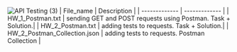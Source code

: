 
![API Testing (3)](https://user-images.githubusercontent.com/106335063/208997797-1c7f734c-637b-4829-81dd-1297922fae9d.gif)
| File_name  | Description |
| ------------- | ------------- |
| HW_1_Postman.txt  | sending GET and POST requests using Postman. Task + Solution.|
| HW_2_Postman.txt  | adding tests to requests. Task + Solution.|
| HW_2_Postman_Collection.json  | adding tests to requests. Postman Collection |

